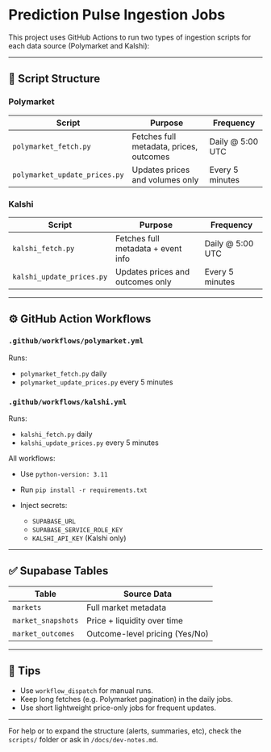 # Prediction Pulse Ingestion Jobs

This project uses GitHub Actions to run two types of ingestion scripts for each data source (Polymarket and Kalshi):

---

## 🔁 Script Structure

### Polymarket

| Script                        | Purpose                                 | Frequency        |
| ----------------------------- | --------------------------------------- | ---------------- |
| `polymarket_fetch.py`         | Fetches full metadata, prices, outcomes | Daily @ 5:00 UTC |
| `polymarket_update_prices.py` | Updates prices and volumes only         | Every 5 minutes  |

### Kalshi

| Script                    | Purpose                            | Frequency        |
| ------------------------- | ---------------------------------- | ---------------- |
| `kalshi_fetch.py`         | Fetches full metadata + event info | Daily @ 5:00 UTC |
| `kalshi_update_prices.py` | Updates prices and outcomes only   | Every 5 minutes  |

---

## ⚙️ GitHub Action Workflows

### `.github/workflows/polymarket.yml`

Runs:

* `polymarket_fetch.py` daily
* `polymarket_update_prices.py` every 5 minutes

### `.github/workflows/kalshi.yml`

Runs:

* `kalshi_fetch.py` daily
* `kalshi_update_prices.py` every 5 minutes

All workflows:

* Use `python-version: 3.11`
* Run `pip install -r requirements.txt`
* Inject secrets:

  * `SUPABASE_URL`
  * `SUPABASE_SERVICE_ROLE_KEY`
  * `KALSHI_API_KEY` (Kalshi only)

---

## ✅ Supabase Tables

| Table              | Source Data                    |
| ------------------ | ------------------------------ |
| `markets`          | Full market metadata           |
| `market_snapshots` | Price + liquidity over time    |
| `market_outcomes`  | Outcome-level pricing (Yes/No) |

---

## 📌 Tips

* Use `workflow_dispatch` for manual runs.
* Keep long fetches (e.g. Polymarket pagination) in the daily jobs.
* Use short lightweight price-only jobs for frequent updates.

---

For help or to expand the structure (alerts, summaries, etc), check the `scripts/` folder or ask in `/docs/dev-notes.md`.
